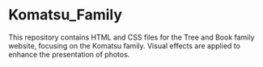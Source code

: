 # Komatsu_Family
This repository contains HTML and CSS files for the Tree and Book family website, focusing on the Komatsu family. Visual effects are applied to enhance the presentation of photos.
